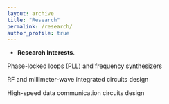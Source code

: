 ```yaml
---
layout: archive
title: "Research"
permalink: /research/
author_profile: true
---
```

* <b>Research Interests</b>.<br>

Phase-locked loops (PLL) and frequency synthesizers

RF and millimeter-wave integrated circuits design

High-speed data communication circuits design
